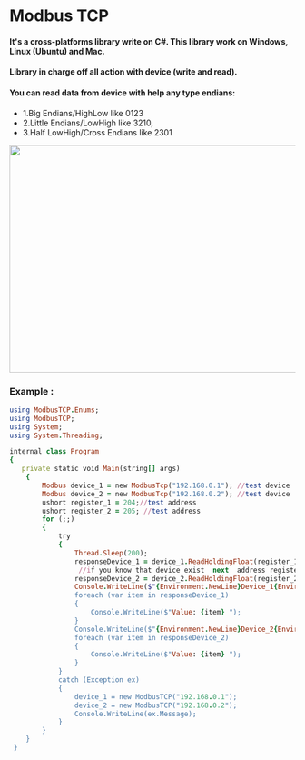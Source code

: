 
# Modbus TCP

#### It's a cross-platforms library write on C#. This library work on Windows, Linux (Ubuntu) and Mac. 
#### Library in charge off all action with device (write and read). 
#### You can read data from device with help any type endians:
- 1.Big Endians/HighLow like 0123
- 2.Little Endians/LowHigh like 3210, 
- 3.Half LowHigh/Cross Endians like 2301
<img src="https://user-images.githubusercontent.com/65452318/260546278-0836307e-baca-4b76-990d-d146157494ba.png" width="1400" height="400"/>

### Example :

```ruby
using ModbusTCP.Enums;
using ModbusTCP;
using System;
using System.Threading;

internal class Program
{
   private static void Main(string[] args)
    {
        Modbus device_1 = new ModbusTcp("192.168.0.1"); //test device
        Modbus device_2 = new ModbusTcp("192.168.0.2"); //test device
        ushort register_1 = 204;//test address
        ushort register_2 = 205; //test address
        for (;;)
        {
            try
            {
                Thread.Sleep(200);
                responseDevice_1 = device_1.ReadHoldingFloat(register_1, 1, Endians.Endians_3210, 4); 
                 //if you know that device exist  next  address register
                responseDevice_2 = device_2.ReadHoldingFloat(register_2, 1,  Endians.Endians_2301, 5);
                Console.WriteLine($"{Environment.NewLine}Device_1{Environment.NewLine}");
                foreach (var item in responseDevice_1)
                {
                    Console.WriteLine($"Value: {item} ");
                }
                Console.WriteLine($"{Environment.NewLine}Device_2{Environment.NewLine}");
                foreach (var item in responseDevice_2)
                {
                    Console.WriteLine($"Value: {item} ");
                }
            }
            catch (Exception ex)
            {
                device_1 = new ModbusTCP("192.168.0.1");
                device_2 = new ModbusTCP("192.168.0.2");
                Console.WriteLine(ex.Message);
            }
        }
    }
 }
```

